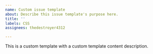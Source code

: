 ```yaml
---
name: Custom issue template
about: Describe this issue template's purpose here.
title: ''
labels: CSS
assignees: thedestroyer4312

---
```


This is a custom template with a custom template content description.

